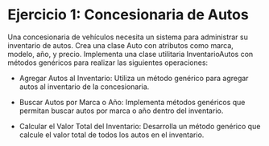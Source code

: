 # Ejercicio 1: Concesionaria de Autos

Una concesionaria de vehículos necesita un sistema para administrar su inventario de autos. Crea una clase Auto con atributos como marca, modelo, año, y precio. Implementa una clase utilitaria InventarioAutos con métodos genéricos para realizar las siguientes operaciones:

*   Agregar Autos al Inventario: Utiliza un método genérico para agregar autos al inventario de la concesionaria.


*   Buscar Autos por Marca o Año: Implementa métodos genéricos que permitan buscar autos por marca o año dentro del inventario.


*   Calcular el Valor Total del Inventario: Desarrolla un método genérico que calcule el valor total de todos los autos en el inventario.